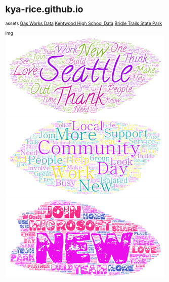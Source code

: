 # kya-rice.github.io
assets 
[Gas Works Data](/assets/twsearch-result(1).csv)
[Kentwood High School Data](/assets/twsearch-result(2).csv)
[Bridle Trails State Park](/assets/twsearch-result(3).csv)

img
![wordcloud-1](/assets/WordArt1.png "wordcloud-1.png")
![wordcloud-2](/assets/WordArt2.png "wordcloud-2.png")
![wordcloud-3](/assets/WordArt3.png "wordcloud-3.png")

